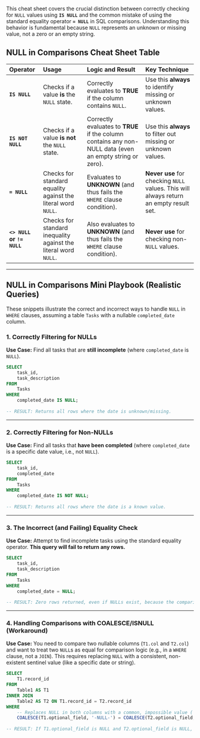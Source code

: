 This cheat sheet covers the crucial distinction between correctly checking for `NULL` values using **`IS NULL`** and the common mistake of using the standard equality operator **`= NULL`** in SQL comparisons. Understanding this behavior is fundamental because `NULL` represents an unknown or missing value, not a zero or an empty string.

## NULL in Comparisons Cheat Sheet Table

| Operator | Usage | Logic and Result | Key Technique |
| :--- | :--- | :--- | :--- |
| **`IS NULL`** | Checks if a value **is** the `NULL` state. | Correctly evaluates to **TRUE** if the column contains `NULL`. | Use this **always** to identify missing or unknown values. |
| **`IS NOT NULL`** | Checks if a value **is not** the `NULL` state. | Correctly evaluates to **TRUE** if the column contains any non-NULL data (even an empty string or zero). | Use this **always** to filter out missing or unknown values. |
| **`= NULL`** | Checks for standard equality against the literal word `NULL`. | Evaluates to **UNKNOWN** (and thus fails the `WHERE` clause condition). | **Never use** for checking `NULL` values. This will always return an empty result set. |
| **`<> NULL` or `!= NULL`** | Checks for standard inequality against the literal word `NULL`. | Also evaluates to **UNKNOWN** (and thus fails the `WHERE` clause condition). | **Never use** for checking non-`NULL` values. |

-----

## NULL in Comparisons Mini Playbook (Realistic Queries)

These snippets illustrate the correct and incorrect ways to handle `NULL` in `WHERE` clauses, assuming a table `Tasks` with a nullable `completed_date` column.

### 1\. Correctly Filtering for NULLs

**Use Case:** Find all tasks that are **still incomplete** (where `completed_date` is `NULL`).

```sql
SELECT
    task_id,
    task_description
FROM
    Tasks
WHERE
    completed_date IS NULL;
    
-- RESULT: Returns all rows where the date is unknown/missing.
```

-----

### 2\. Correctly Filtering for Non-NULLs

**Use Case:** Find all tasks that **have been completed** (where `completed_date` is a specific date value, i.e., not `NULL`).

```sql
SELECT
    task_id,
    completed_date
FROM
    Tasks
WHERE
    completed_date IS NOT NULL;
    
-- RESULT: Returns all rows where the date is a known value.
```

-----

### 3\. The Incorrect (and Failing) Equality Check

**Use Case:** Attempt to find incomplete tasks using the standard equality operator. **This query will fail to return any rows.**

```sql
SELECT
    task_id,
    task_description
FROM
    Tasks
WHERE
    completed_date = NULL;
    
-- RESULT: Zero rows returned, even if NULLs exist, because the comparison evaluates to UNKNOWN.
```

-----

### 4\. Handling Comparisons with COALESCE/ISNULL (Workaround)

**Use Case:** You need to compare two nullable columns (`T1.col` and `T2.col`) and want to treat two `NULL`s as equal for comparison logic (e.g., in a `WHERE` clause, not a `JOIN`). This requires replacing `NULL` with a consistent, non-existent sentinel value (like a specific date or string).

```sql
SELECT
    T1.record_id
FROM
    Table1 AS T1
INNER JOIN
    Table2 AS T2 ON T1.record_id = T2.record_id
WHERE
    -- Replaces NULL in both columns with a common, impossible value ('-NULL-')
    COALESCE(T1.optional_field, '-NULL-') = COALESCE(T2.optional_field, '-NULL-');
    
-- RESULT: If T1.optional_field is NULL and T2.optional_field is NULL, the comparison is '-NULL-' = '-NULL-', which is TRUE.
```
